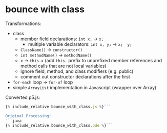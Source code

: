 ---
---

<script src="../p5/p5.min.js"></script>
<script src="bounce_with_class.js"></script>

# bounce with class

Transformations:
- class
    - member field declarations: `int x;` -> `x;`
        - multiple variable declarators: `int x, y;` -> `x;  y;`
    - `ClassName()` -> `constructor()`
    - `int methodName()` -> `methodName()`
    - `x` -> `this.x`  (add `this.` prefix to unprefixed member references and
      method calls that are not local variables)
    - ignore field, method, and class modifiers (e.g. public)
    - comment out constructor declarations after the first
- `for-each` loop -> `for-of` loop
- simple `ArrayList` implementation in Javascript (wrapper over Array)
    


<main></main>

Converted p5.js:
```javascript
{% include_relative bounce_with_class.js %}```

Original Processing:
```java
{% include_relative bounce_with_class.pde %}```

